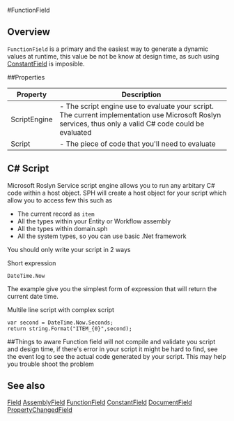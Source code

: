 #FunctionField
## Overview
`FunctionField` is a primary and the easiest way to generate a dynamic values at runtime, this value be not be know at design time, as such using [ConstantField](ConstantField.htm) is imposible.


##Properties
<table class="table table-condensed table-bordered">
    <thead>
<tr>
<th>Property</th>
<th>Description</th>
</tr>
</thead>
<tbody>
<tr><td>ScriptEngine</td><td> - The script engine use to evaluate your script. The current implementation use Microsoft Roslyn services, thus only a valid C# code could be evaluated</td></tr>
<tr><td>Script</td><td> - The piece of code that you'll need to evaluate</td></tr>
</tbody></table>


## C# Script
Microsoft Roslyn Service script engine allows you to run any arbitary C# code within a host object. SPH will create a host object for your script which allow you to access few this such as 

* The current record as `item`
* All the types within your Entity or Workflow assembly
* All the types within domain.sph
* All the system types, so you can use basic .Net framework

You should only write your script in 2 ways

Short expression
```
DateTime.Now
```
The example give you the simplest form of expression that will return the current date time.

Multile line script with complex script 
```
var second = DateTime.Now.Seconds;
return string.Format("ITEM_{0}",second);
```


##Things to aware
Function field will not compile and validate you script and design time, if there's error in your script it might be hard to find, see the event log to see the actual code generated by your script. This may help you trouble shoot the problem



## See also

[Field](Field.html)
[AssemblyField](AssemblyField.html)
[FunctionField](FunctionField.html)
[ConstantField](ConstantField.html)
[DocumentField](DocumentField.html)
[PropertyChangedField](PropertyChangedField.html)